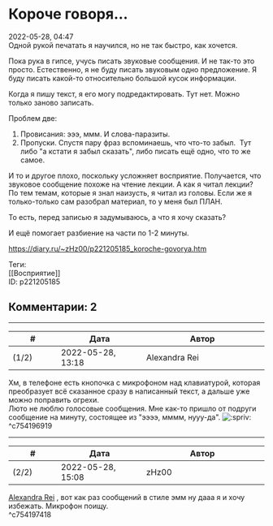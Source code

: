 Короче говоря...
================

  
2022-05-28, 04:47  
 Одной рукой печатать я научился, но не так быстро, как хочется.   
   
 Пока рука в гипсе, учусь писать звуковые сообщения. И не так-то это просто. Естественно, я не буду писать звуковым одно предложение. Я буду писать какой-то относительно большой кусок информации.   
   
 Когда я пишу текст, я его могу подредактировать. Тут нет. Можно только заново записать.   
   
 Проблем две:   
 1. Провисания: эээ, ммм. И слова-паразиты.   
 2. Пропуски. Спустя пару фраз вспоминаешь, что что-то забыл.  Тут либо "а кстати я забыл сказать", либо писать ещё одно, что то же самое.   
   
 И то и другое плохо, поскольку усложняет восприятие. Получается, что звуковое сообщение похоже на чтение лекции. А как я читал лекции? По тем темам, которые я знал наизусть, я читал из головы. Если же я только-только сам разобрал материал, то у меня был ПЛАН.   
   
 То есть, перед записью я задумываюсь, а что я хочу сказать?   
   
 И ещё помогает разбиение на части по 1-2 минуты.   
  
<https://diary.ru/~zHz00/p221205185_koroche-govorya.htm>  
  
Теги:  
[[Восприятие]]  
ID: p221205185  


Комментарии: 2
--------------

  


---



|         #         |              Дата              |                     Автор                     |           ID           |
| --- | --- | --- | --- |
| (1/2) | 2022-05-28, 13:18 | Alexandra Rei | c754196919 |

  
  Хм, в телефоне есть кнопочка с микрофоном над клавиатурой, которая преобразует всё сказанное сразу в написанный текст, а дальше уже можно поправить огрехи.   
 Люто не люблю голосовые сообщения. Мне как-то пришло от подруги сообщение на минуту, состоящее из "ээээ, мммм, нууу-да". ![:spriv:](/picture/3230776.gif)    
 ^c754196919

---



|         #         |              Дата              |                     Автор                     |           ID           |
| --- | --- | --- | --- |
| (2/2) | 2022-05-28, 15:08 | zHz00 | c754197418 |

  
  [Alexandra Rei](https://Alexandra-world.diary.ru "[REAL]")  , вот как раз сообщений в стиле эмм ну дааа я и хочу избежать. Микрофон поищу.   
 ^c754197418